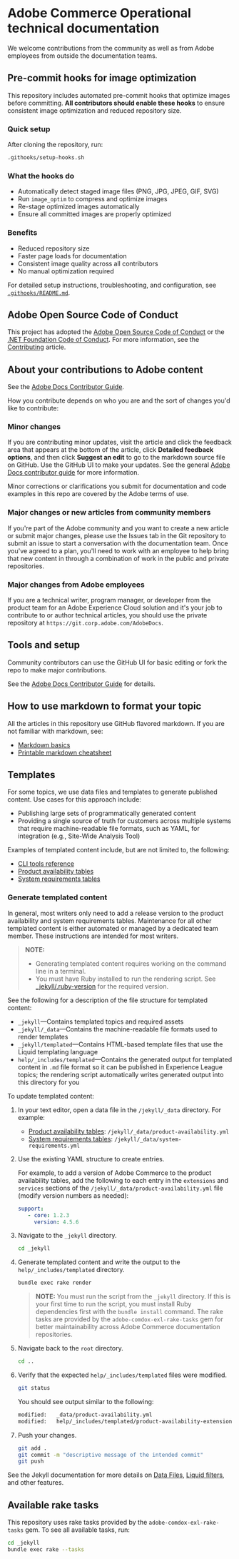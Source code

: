 # Adobe Commerce Operational technical documentation

We welcome contributions from the community as well as from Adobe employees from outside the documentation teams.

## Pre-commit hooks for image optimization

This repository includes automated pre-commit hooks that optimize images before committing. **All contributors should enable these hooks** to ensure consistent image optimization and reduced repository size.

### Quick setup

After cloning the repository, run:

```bash
.githooks/setup-hooks.sh
```

### What the hooks do

- Automatically detect staged image files (PNG, JPG, JPEG, GIF, SVG)
- Run `image_optim` to compress and optimize images
- Re-stage optimized images automatically
- Ensure all committed images are properly optimized

### Benefits

- Reduced repository size
- Faster page loads for documentation
- Consistent image quality across all contributors
- No manual optimization required

For detailed setup instructions, troubleshooting, and configuration, see [`.githooks/README.md`](.githooks/README.md).

## Adobe Open Source Code of Conduct

This project has adopted the [Adobe Open Source Code of Conduct](code-of-conduct.md) or the [.NET Foundation Code of Conduct](https://dotnetfoundation.org/code-of-conduct). For more information, see the [Contributing](contributing.md) article.

## About your contributions to Adobe content

See the [Adobe Docs Contributor Guide](https://experienceleague.adobe.com/docs/contributor/contributor-guide/introduction.html). 

How you contribute depends on who you are and the sort of changes you'd like to contribute:

### Minor changes

If you are contributing minor updates, visit the article and click the feedback area that appears at the bottom of the article, click **Detailed feedback options**, and then click **Suggest an edit** to go to the markdown source file on GitHub. Use the GitHub UI to make your updates. See the general [Adobe Docs contributor guide](https://experienceleague.adobe.com/docs/contributor/contributor-guide/introduction.html) for more information.

Minor corrections or clarifications you submit for documentation and code examples in this repo are covered by the Adobe terms of use.

### Major changes or new articles from community members

If you're part of the Adobe community and you want to create a new article or submit major changes, please use the Issues tab in the Git repository to submit an issue to start a conversation with the documentation team. Once you've agreed to a plan, you'll need to work with an employee to help bring that new content in through a combination of work in the public and private repositories.

### Major changes from Adobe employees

If you are a technical writer, program manager, or developer from the product team for an Adobe Experience Cloud solution and it's your job to contribute to or author technical articles, you should use the private repository at `https://git.corp.adobe.com/AdobeDocs`. 

<!--Employees from other parts of the Adobe world should use the public repo for minor updates.-->

## Tools and setup

Community contributors can use the GitHub UI for basic editing or fork the repo to make major contributions.

See the [Adobe Docs Contributor Guide](https://experienceleague.adobe.com/docs/contributor/contributor-guide/introduction.html) for details.

## How to use markdown to format your topic

All the articles in this repository use GitHub flavored markdown. If you are not familiar with markdown, see:

- [Markdown basics](https://help.github.com/articles/getting-started-with-writing-and-formatting-on-github/)
- [Printable markdown cheatsheet](https://guides.github.com/pdfs/markdown-cheatsheet-online.pdf)

## Templates

For some topics, we use data files and templates to generate published content. Use cases for this approach include:

- Publishing large sets of programmatically generated content
- Providing a single source of truth for customers across multiple systems that require machine-readable file formats, such as YAML, for integration (e.g., Site-Wide Analysis Tool)

Examples of templated content include, but are not limited to, the following:

- [CLI tools reference](https://experienceleague.adobe.com/docs/commerce-operations/reference/commerce-on-premises.html)
- [Product availability tables](https://experienceleague.adobe.com/docs/commerce-operations/release/product-availability.html)
- [System requirements tables](https://experienceleague.adobe.com/docs/commerce-operations/installation-guide/system-requirements.html)

### Generate templated content

In general, most writers only need to add a release version to the product availability and system requirements tables. Maintenance for all other templated content is either automated or managed by a dedicated team member. These instructions are intended for most writers.

>**NOTE:**
>
>- Generating templated content requires working on the command line in a terminal.
>- You must have Ruby installed to run the rendering script. See [_jekyll/.ruby-version](_jekyll/.ruby-version) for the required version.

See the following for a description of the file structure for templated content:

- `_jekyll`—Contains templated topics and required assets
- `_jekyll/_data`—Contains the machine-readable file formats used to render templates
- `_jekyll/templated`—Contains HTML-based template files that use the Liquid templating language
- `help/_includes/templated`—Contains the generated output for templated content in `.md` file format so it can be published in Experience League topics; the rendering script automatically writes generated output into this directory for you

To update templated content:

1. In your text editor, open a data file in the `/jekyll/_data` directory. For example:

   - [Product availability tables](https://experienceleague.adobe.com/docs/commerce-operations/release/product-availability.html): `/jekyll/_data/product-availability.yml`
   - [System requirements tables](https://experienceleague.adobe.com/docs/commerce-operations/installation-guide/system-requirements.html): `/jekyll/_data/system-requirements.yml`

1. Use the existing YAML structure to create entries.

   For example, to add a version of Adobe Commerce to the product availability tables, add the following to each entry in the `extensions` and `services` sections of the `/jekyll/_data/product-availability.yml` file (modify version numbers as needed):

   ```yaml
   support:
      - core: 1.2.3
        version: 4.5.6
   ```

1. Navigate to the `_jekyll` directory.

   ```bash
   cd _jekyll
   ```

1. Generate templated content and write the output to the `help/_includes/templated` directory.

   ```bash
   bundle exec rake render
   ```

   >**NOTE:** You must run the script from the `_jekyll` directory. If this is your first time to run the script, you must install Ruby dependencies first with the `bundle install` command. The rake tasks are provided by the `adobe-comdox-exl-rake-tasks` gem for better maintainability across Adobe Commerce documentation repositories.

1. Navigate back to the `root` directory.

   ```bash
   cd ..
   ```

1. Verify that the expected `help/_includes/templated` files were modified.

   ```bash
   git status
   ```

   You should see output similar to the following:

   ```bash
   modified:   _data/product-availability.yml
   modified:   help/_includes/templated/product-availability-extensions.md
   ```

1. Push your changes.

   ```bash
   git add .
   git commit -m "descriptive message of the intended commit"
   git push
   ```

See the Jekyll documentation for more details on [Data Files](https://jekyllrb.com/docs/datafiles), [Liquid filters](https://jekyllrb.com/docs/liquid/filters/), and other features.

## Available rake tasks

This repository uses rake tasks provided by the `adobe-comdox-exl-rake-tasks` gem. To see all available tasks, run:

```bash
cd _jekyll
bundle exec rake --tasks
```
